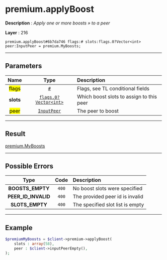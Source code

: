 # premium.applyBoost

**Description** : *Apply one or more boosts &raquo; to a peer*

**Layer** : 216

```tl
premium.applyBoost#6b7da746 flags:# slots:flags.0?Vector<int> peer:InputPeer = premium.MyBoosts;
```

---

## Parameters

| Name | Type | Description |
| :---: | :---: | :--- |
| <mark>flags</mark> | [`#`](type/#) | Flags, see TL conditional fields |
| **slots** | [`flags.0?Vector<int>`](type/int) | Which boost slots to assign to this peer |
| <mark>peer</mark> | [`InputPeer`](type/InputPeer) | The peer to boost |

---

## Result

[premium.MyBoosts](type/premium.MyBoosts)

---

## Possible Errors

| Type | Code | Description |
| :---: | :---: | :--- |
| **BOOSTS_EMPTY** | `400` | No boost slots were specified |
| **PEER_ID_INVALID** | `400` | The provided peer id is invalid |
| **SLOTS_EMPTY** | `400` | The specified slot list is empty |

---

## Example

```php
$premiumMyBoosts = $client->premium->applyBoost(
	slots : array(58),
	peer : $client->inputPeerEmpty(),
);
```